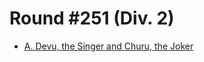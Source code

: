 # Round #251 (Div. 2)

* [A. Devu, the Singer and Churu, the Joker][]

[A. Devu, the Singer and Churu, the Joker]: http://codeforces.com/contest/439/problem/A
